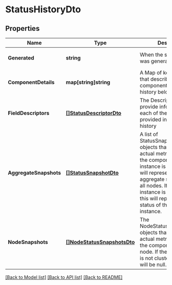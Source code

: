# StatusHistoryDto

## Properties
Name | Type | Description | Notes
------------ | ------------- | ------------- | -------------
**Generated** | **string** | When the status history was generated. | [optional] [default to null]
**ComponentDetails** | **map[string]string** | A Map of key/value pairs that describe the component that the status history belongs to | [optional] [default to null]
**FieldDescriptors** | [**[]StatusDescriptorDto**](StatusDescriptorDTO.md) | The Descriptors that provide information on each of the metrics provided in the status history | [optional] [default to null]
**AggregateSnapshots** | [**[]StatusSnapshotDto**](StatusSnapshotDTO.md) | A list of StatusSnapshotDTO objects that provide the actual metric values for the component. If the NiFi instance is clustered, this will represent the aggregate status across all nodes. If the NiFi instance is not clustered, this will represent the status of the entire NiFi instance. | [optional] [default to null]
**NodeSnapshots** | [**[]NodeStatusSnapshotsDto**](NodeStatusSnapshotsDTO.md) | The NodeStatusSnapshotsDTO objects that provide the actual metric values for the component, for each node. If the NiFi instance is not clustered, this value will be null. | [optional] [default to null]

[[Back to Model list]](../README.md#documentation-for-models) [[Back to API list]](../README.md#documentation-for-api-endpoints) [[Back to README]](../README.md)


